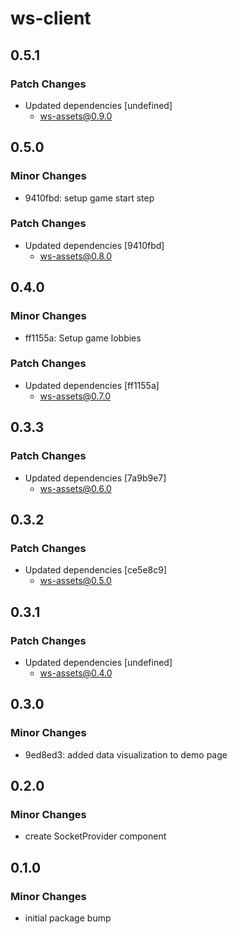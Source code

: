 # ws-client

## 0.5.1

### Patch Changes

- Updated dependencies [undefined]
  - ws-assets@0.9.0

## 0.5.0

### Minor Changes

- 9410fbd: setup game start step

### Patch Changes

- Updated dependencies [9410fbd]
  - ws-assets@0.8.0

## 0.4.0

### Minor Changes

- ff1155a: Setup game lobbies

### Patch Changes

- Updated dependencies [ff1155a]
  - ws-assets@0.7.0

## 0.3.3

### Patch Changes

- Updated dependencies [7a9b9e7]
  - ws-assets@0.6.0

## 0.3.2

### Patch Changes

- Updated dependencies [ce5e8c9]
  - ws-assets@0.5.0

## 0.3.1

### Patch Changes

- Updated dependencies [undefined]
  - ws-assets@0.4.0

## 0.3.0

### Minor Changes

- 9ed8ed3: added data visualization to demo page

## 0.2.0

### Minor Changes

- create SocketProvider component

## 0.1.0

### Minor Changes

- initial package bump
